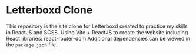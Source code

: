# Letterboxd Clone
This repository is the site clone for Letterboxd created to practice my skills in ReactJS and SCSS.
Using Vite + ReactJS to create the website including React libraries: react-router-dom
Additional dependencies can be viewed in the `package.json` file.
